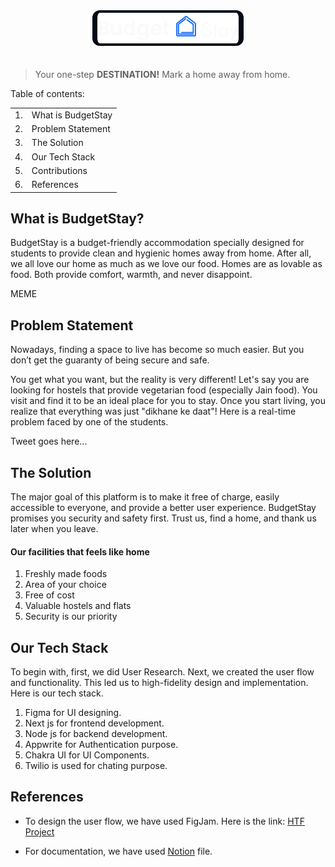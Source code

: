<!-- # <b style="color:Darkblue">BudgetStay</b> -->
<center><img src="./Group.png" style="background: #020817; padding:4px 8px; border-radius:12px; margin:0px 0px 20px "></center>
<blockquote> Your one-step <b>DESTINATION!</b> Mark a home away from home. </blockquote>

Table of contents:
<table>
<tr>
<td>1.</td>
<td> What is BudgetStay</td>
</tr>
<tr>
<td>2.</td>
<td> Problem Statement</td>
</tr>
<tr>
<td>3.</td>
<td> The Solution</td>
</tr>
<tr>
<td>4.</td>
<td> Our Tech Stack </td>
</tr>
<tr>
<td>5.</td>
<td>Contributions</td>
</tr>
<td>6.</td>
<td>References </td>
</tr>

</table>

## What is BudgetStay?
BudgetStay is a budget-friendly accommodation specially designed for students to provide clean and hygienic homes away from home. After all, we all love our home as much as we love our food. Homes are as lovable as food. Both provide comfort, warmth, and never disappoint.  

MEME 

## Problem Statement 
Nowadays, finding a space to live has become so much easier. But you don’t get the guaranty of being secure and safe. 

You get what you want, but the reality is very different! Let's say you are looking for hostels that provide vegetarian food (especially Jain food). You visit and find it to be an ideal place for you to stay. Once you start living, you realize that everything was just "dikhane ke daat"! Here is a real-time problem faced by one of the students. 

Tweet goes here... 

## The Solution
The major goal of this platform is to make it free of charge, easily accessible to everyone, and provide a better user experience. BudgetStay promises you security and safety first. Trust us, find a home, and thank us later when you leave. 

#### Our facilities that feels like home
1. Freshly made foods
2. Area of your choice
3. Free of cost 
4. Valuable hostels and flats
5. Security is our priority

## Our Tech Stack
To begin with, first, we did User Research. Next, we created the user flow and functionality. This led us to high-fidelity design and implementation. Here is our tech stack.

1. Figma for UI designing. 
2. Next js for frontend development.
3. Node js for backend development.
4. Appwrite for Authentication purpose. 
5. Chakra UI for UI Components.
6. Twilio is used for chating purpose.

## References 
* To design the user flow, we have used FigJam. Here is the link: [HTF Project](https://www.figma.com/file/uKHXgWSC7L33x459G60KkF/HTF-Project-Structure%2FDesign?node-id=12%3A692&t=gdnIrafQHH8xqcQo-0) 

* For documentation, we have used [Notion](https://sneha-farkya.notion.site/BudgetStay-0592aaaa62124cb6a0314725b2c89924) file.
